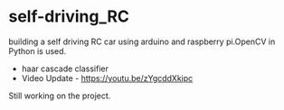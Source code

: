 # self-driving_RC
building a self driving RC car using arduino and raspberry pi.OpenCV in Python is used.
+ haar cascade classifier
+ Video Update - https://youtu.be/zYgcddXkipc

Still working on the project.
